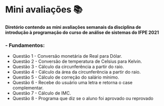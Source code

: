 # Mini avaliações :books:

#### Diretório contendo as mini avaliações semanais da disciplina de introdução à programação do curso de análise de sistemas do IFPE 2021

###  - Fundamentos:

- Questão 1 - Conversão monetária de Real para Dólar.
- Questão 2 - Conversão de temperatura de Celsius para Kelvin.
- Questão 3 - Cálculo da circunferência a partir do raio. 
- Questão 4 - Cálculo da área da circunferência a partir do raio.
- Questão 5 - Cálculo de correção do salário mínimo. 
- Questão 6 - Recebe do usuário uma letra e retorna o case complementar.
- Questão 7 - Cálculo de IMC.
- Questão 8 - Programa que diz se o aluno foi aprovado ou reprovado